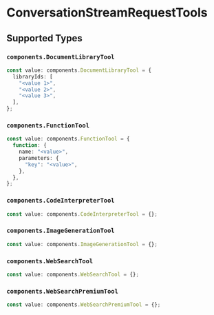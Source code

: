 # ConversationStreamRequestTools


## Supported Types

### `components.DocumentLibraryTool`

```typescript
const value: components.DocumentLibraryTool = {
  libraryIds: [
    "<value 1>",
    "<value 2>",
    "<value 3>",
  ],
};
```

### `components.FunctionTool`

```typescript
const value: components.FunctionTool = {
  function: {
    name: "<value>",
    parameters: {
      "key": "<value>",
    },
  },
};
```

### `components.CodeInterpreterTool`

```typescript
const value: components.CodeInterpreterTool = {};
```

### `components.ImageGenerationTool`

```typescript
const value: components.ImageGenerationTool = {};
```

### `components.WebSearchTool`

```typescript
const value: components.WebSearchTool = {};
```

### `components.WebSearchPremiumTool`

```typescript
const value: components.WebSearchPremiumTool = {};
```

